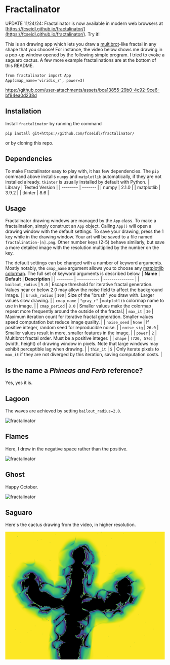 # Fractalinator

UPDATE 11/24/24: Fractalinator is now available in modern web browsers at [https://fcseidl.github.io/fractalinator/](https://fcseidl.github.io/fractalinator/). Try it!

This is an drawing app which lets you draw a [multibrot](https://en.wikipedia.org/wiki/Multibrot_set)-like fractal in any shape that you choose! For instance, the video below shows me drawing in a pop-up window opened by the following simple program. I tried to evoke a saguaro cactus. A few more example fractalinations are at the bottom of this README.
```
from fractalinator import App
App(cmap_name='viridis_r', power=3)
```


https://github.com/user-attachments/assets/bca13855-29b0-4c92-9ce6-bf94ea0d238d




## Installation
Install ```fractalinator``` by running the command 
```
pip install git+https://github.com/fcseidl/fractalinator/
```
or by cloning this repo.

## Dependencies
To make Fractalinator easy to play with, it has few dependencies. The ```pip``` command above installs ```numpy``` and ```matplotlib``` automatically, if they are not installed already. ```tkinter``` is usually installed by default with Python.
| Library    | Tested Version |
| -------- | ------- |
| numpy  | 2.1.0    |
| matplotlib | 3.9.2     |
| tkinter | 8.6 |

## Usage
Fractalinator drawing windows are managed by the ```App``` class. To make a fractalination, simply construct an ```App``` object. 
Calling ```App()``` will open a drawing window with the default settings. To save your drawing, press the 1 key while in the drawing window. 
Your art will be saved to a file named ```fractalination-[n].png```. Other number keys (2-5) behave similarly, but save a more detailed image with the resolution multiplied by the number on the key.

The default settings can be changed with a number of keyword arguments. Mostly notably, the ```cmap_name``` argument allows you to choose any [matplotlib colormap](https://matplotlib.org/stable/gallery/color/colormap_reference.html). The full set of keyword arguments is described below.
| **Name** | **Default** | **Description** |
| -------- | ----------- | --------------- |
| ```bailout_radius``` | ```5.0``` | Escape threshold for iterative fractal generation. Values near or below 2.0 may allow the noise field to affect the background image. |
| ```brush_radius``` | ```100``` | Size of the "brush" you draw with. Larger values slow drawing. |
| ```cmap_name``` | ```"gray_r"``` | ```matplotlib``` colormap name to use in image. |
| ```cmap_period``` | ```8.0``` | Smaller values make the colormap repeat more frequently around the outside of the fractal.|
| ```max_it``` | ```30``` | Maximum iteration count for iterative fractal generation. Smaller values speed computation but reduce image quality. |
| ```noise_seed``` | ```None``` | If positive integer, random seed for reproducible noise. |
| ```noise_sig``` | ```26.0``` | Smaller values result in more, smaller features in the image. |
| ```power``` | ```2``` | Multibrot fractal order. Must be a positive integer. |
| ```shape``` | ```(720, 576)``` | (width, height) of drawing window in pixels. Note that large windows may exhibit perceptible lag when drawing. |
| ```thin_it``` | ```5``` | Only iterate pixels to ```max_it``` if they are not diverged by this iteration, saving computation costs. |

## Is the name a *Phineas and Ferb* reference?
Yes, yes it is.

## Lagoon
The waves are achieved by setting ```bailout_radius=2.0```.

![fractalinator](gallery/lagoon.png)

## Flames
Here, I drew in the negative space rather than the positive.

![fractalinator](gallery/flames.png)

## Ghost
Happy October.

![fractalinator](gallery/ghost.png)

## Saguaro
Here's the cactus drawing from the video, in higher resolution.

![fractalinator](gallery/cactus.png)
